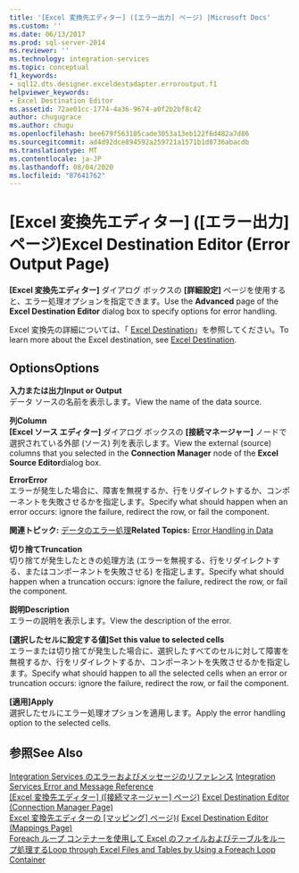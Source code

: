 ```yaml
---
title: '[Excel 変換先エディター] ([エラー出力] ページ) |Microsoft Docs'
ms.custom: ''
ms.date: 06/13/2017
ms.prod: sql-server-2014
ms.reviewer: ''
ms.technology: integration-services
ms.topic: conceptual
f1_keywords:
- sql12.dts.designer.exceldestadapter.erroroutput.f1
helpviewer_keywords:
- Excel Destination Editor
ms.assetid: 72ae01cc-1774-4a36-9674-a0f2b2bf8c42
author: chugugrace
ms.author: chugu
ms.openlocfilehash: bee679f563105cade3053a13eb122f6d482a7d86
ms.sourcegitcommit: ad4d92dce894592a259721a1571b1d8736abacdb
ms.translationtype: MT
ms.contentlocale: ja-JP
ms.lasthandoff: 08/04/2020
ms.locfileid: "87641762"
---
```

# <a name="excel-destination-editor-error-output-page"></a><span data-ttu-id="c92ee-102">[Excel 変換先エディター] ([エラー出力] ページ)</span><span class="sxs-lookup"><span data-stu-id="c92ee-102">Excel Destination Editor (Error Output Page)</span></span>
  <span data-ttu-id="c92ee-103">**[Excel 変換先エディター]** ダイアログ ボックスの **[詳細設定]** ページを使用すると、エラー処理オプションを指定できます。</span><span class="sxs-lookup"><span data-stu-id="c92ee-103">Use the **Advanced** page of the **Excel Destination Editor** dialog box to specify options for error handling.</span></span>  
  
 <span data-ttu-id="c92ee-104">Excel 変換先の詳細については、「 [Excel Destination](data-flow/excel-destination.md)」を参照してください。</span><span class="sxs-lookup"><span data-stu-id="c92ee-104">To learn more about the Excel destination, see [Excel Destination](data-flow/excel-destination.md).</span></span>  
  
## <a name="options"></a><span data-ttu-id="c92ee-105">Options</span><span class="sxs-lookup"><span data-stu-id="c92ee-105">Options</span></span>  
 <span data-ttu-id="c92ee-106">**入力または出力**</span><span class="sxs-lookup"><span data-stu-id="c92ee-106">**Input or Output**</span></span>  
 <span data-ttu-id="c92ee-107">データ ソースの名前を表示します。</span><span class="sxs-lookup"><span data-stu-id="c92ee-107">View the name of the data source.</span></span>  
  
 <span data-ttu-id="c92ee-108">**列**</span><span class="sxs-lookup"><span data-stu-id="c92ee-108">**Column**</span></span>  
 <span data-ttu-id="c92ee-109">**[Excel ソース エディター]** ダイアログ ボックスの **[接続マネージャー]** ノードで選択されている外部 (ソース) 列を表示します。</span><span class="sxs-lookup"><span data-stu-id="c92ee-109">View the external (source) columns that you selected in the **Connection Manager** node of the **Excel Source Editor**dialog box.</span></span>  
  
 <span data-ttu-id="c92ee-110">**Error**</span><span class="sxs-lookup"><span data-stu-id="c92ee-110">**Error**</span></span>  
 <span data-ttu-id="c92ee-111">エラーが発生した場合に、障害を無視するか、行をリダイレクトするか、コンポーネントを失敗させるかを指定します。</span><span class="sxs-lookup"><span data-stu-id="c92ee-111">Specify what should happen when an error occurs: ignore the failure, redirect the row, or fail the component.</span></span>  
  
 <span data-ttu-id="c92ee-112">**関連トピック:** [データのエラー処理](data-flow/error-handling-in-data.md)</span><span class="sxs-lookup"><span data-stu-id="c92ee-112">**Related Topics:** [Error Handling in Data](data-flow/error-handling-in-data.md)</span></span>  
  
 <span data-ttu-id="c92ee-113">**切り捨て**</span><span class="sxs-lookup"><span data-stu-id="c92ee-113">**Truncation**</span></span>  
 <span data-ttu-id="c92ee-114">切り捨てが発生したときの処理方法 (エラーを無視する、行をリダイレクトする、またはコンポーネントを失敗させる) を指定します。</span><span class="sxs-lookup"><span data-stu-id="c92ee-114">Specify what should happen when a truncation occurs: ignore the failure, redirect the row, or fail the component.</span></span>  
  
 <span data-ttu-id="c92ee-115">**説明**</span><span class="sxs-lookup"><span data-stu-id="c92ee-115">**Description**</span></span>  
 <span data-ttu-id="c92ee-116">エラーの説明を表示します。</span><span class="sxs-lookup"><span data-stu-id="c92ee-116">View the description of the error.</span></span>  
  
 <span data-ttu-id="c92ee-117">**[選択したセルに設定する値]**</span><span class="sxs-lookup"><span data-stu-id="c92ee-117">**Set this value to selected cells**</span></span>  
 <span data-ttu-id="c92ee-118">エラーまたは切り捨てが発生した場合に、選択したすべてのセルに対して障害を無視するか、行をリダイレクトするか、コンポーネントを失敗させるかを指定します。</span><span class="sxs-lookup"><span data-stu-id="c92ee-118">Specify what should happen to all the selected cells when an error or truncation occurs: ignore the failure, redirect the row, or fail the component.</span></span>  
  
 <span data-ttu-id="c92ee-119">**[適用]**</span><span class="sxs-lookup"><span data-stu-id="c92ee-119">**Apply**</span></span>  
 <span data-ttu-id="c92ee-120">選択したセルにエラー処理オプションを適用します。</span><span class="sxs-lookup"><span data-stu-id="c92ee-120">Apply the error handling option to the selected cells.</span></span>  
  
## <a name="see-also"></a><span data-ttu-id="c92ee-121">参照</span><span class="sxs-lookup"><span data-stu-id="c92ee-121">See Also</span></span>  
 <span data-ttu-id="c92ee-122">[Integration Services のエラーおよびメッセージのリファレンス](../../2014/integration-services/integration-services-error-and-message-reference.md) </span><span class="sxs-lookup"><span data-stu-id="c92ee-122">[Integration Services Error and Message Reference](../../2014/integration-services/integration-services-error-and-message-reference.md) </span></span>  
 <span data-ttu-id="c92ee-123">[[Excel 変換先エディター] &#40;[接続マネージャー] ページ&#41;](../../2014/integration-services/excel-destination-editor-connection-manager-page.md) </span><span class="sxs-lookup"><span data-stu-id="c92ee-123">[Excel Destination Editor &#40;Connection Manager Page&#41;](../../2014/integration-services/excel-destination-editor-connection-manager-page.md) </span></span>  
 <span data-ttu-id="c92ee-124">[Excel 変換先エディターの [マッピング] ページ&#41;&#40;](../../2014/integration-services/excel-destination-editor-mappings-page.md) </span><span class="sxs-lookup"><span data-stu-id="c92ee-124">[Excel Destination Editor &#40;Mappings Page&#41;](../../2014/integration-services/excel-destination-editor-mappings-page.md) </span></span>  
 [<span data-ttu-id="c92ee-125">Foreach ループ コンテナーを使用して Excel のファイルおよびテーブルをループ処理する</span><span class="sxs-lookup"><span data-stu-id="c92ee-125">Loop through Excel Files and Tables by Using a Foreach Loop Container</span></span>](control-flow/foreach-loop-container.md)  
  
  
